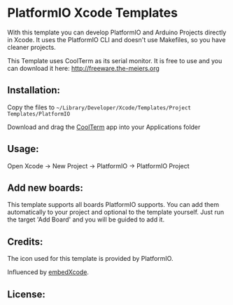 # PlatformIO Xcode Templates

With this template you can develop PlatformIO and Arduino Projects directly in Xcode. It uses the PlatformIO CLI and doesn't use Makefiles, so you have cleaner projects.

This Template uses CoolTerm as its serial monitor. It is free to use and you can download it here:
http://freeware.the-meiers.org

## Installation:
Copy the files to
```~/Library/Developer/Xcode/Templates/Project Templates/PlatformIO```

Download and drag the [CoolTerm](http://freeware.the-meiers.org) app into your Applications folder

## Usage:
Open Xcode -> New Project -> PlatformIO -> PlatformIO Project

## Add new boards:
This template supports all boards PlatformIO supports. You can add them automatically to your project and optional to the template yourself. Just run the target 'Add Board' and you will be guided to add it.

## Credits:
The icon used for this template is provided by PlatformIO.

Influenced by [embedXcode](http://embedxcode.weebly.com).

## License:
